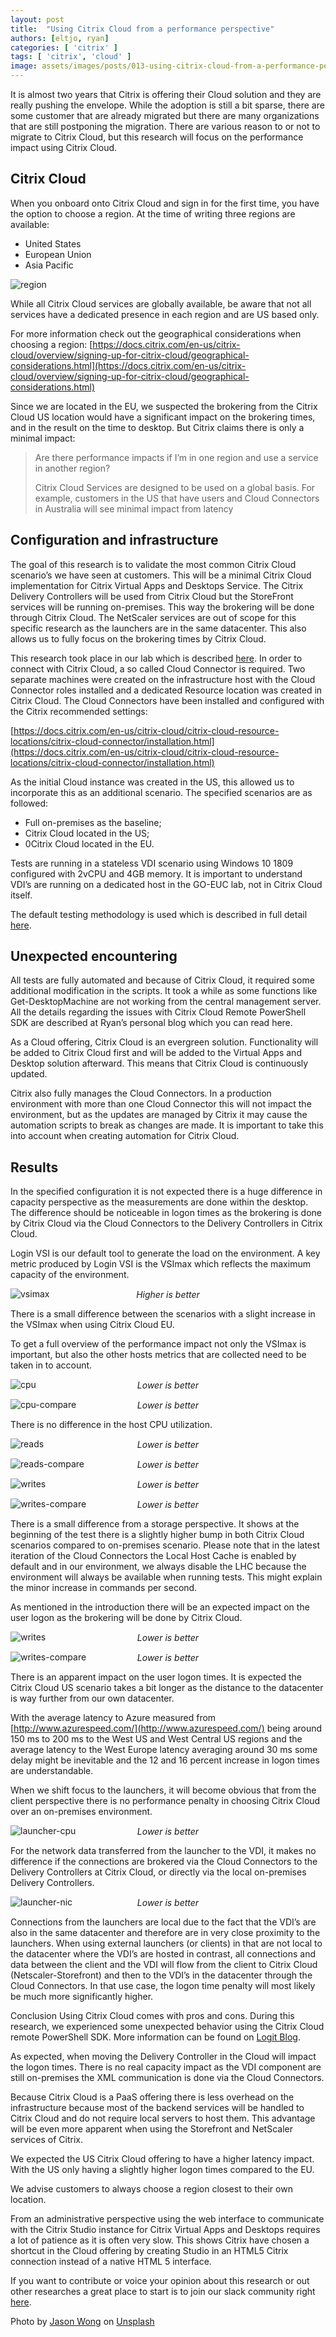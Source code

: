 ```yaml
---
layout: post
title:  "Using Citrix Cloud from a performance perspective"
authors: [eltjo, ryan]
categories: [ 'citrix' ]
tags: [ 'citrix', 'cloud' ]
image: assets/images/posts/013-using-citrix-cloud-from-a-performance-perspective/013-citrix-cloud-feature-image.png
---
```

It is almost two years that Citrix is offering their Cloud solution and they are really pushing the envelope. While the adoption is still a bit sparse, there are some customer that are already migrated but there are many organizations that are still postponing the migration. There are various reason to or not to migrate to Citrix Cloud, but this research will focus on the performance impact using Citrix Cloud.

## Citrix Cloud
When you onboard onto Citrix Cloud and sign in for the first time, you have the option to choose a region. At the time of writing three regions are available:

  * United States
  * European Union
  * Asia Pacific

![region]({{site.baseurl}}/assets/images/posts/013-using-citrix-cloud-from-a-performance-perspective/013-citrix-cloud-region-select-v2.png)

While all Citrix Cloud services are globally available, be aware that not all services have a dedicated presence in each region and are US based only.

For more information check out the geographical considerations when choosing a region: [https://docs.citrix.com/en-us/citrix-cloud/overview/signing-up-for-citrix-cloud/geographical-considerations.html](https://docs.citrix.com/en-us/citrix-cloud/overview/signing-up-for-citrix-cloud/geographical-considerations.html)

Since we are located in the EU, we suspected the brokering from the Citrix Cloud US location would have a significant impact on the brokering times, and in the result on the time to desktop. But Citrix claims there is only a minimal impact:

> Are there performance impacts if I’m in one region and use a service in another region?
> 
> Citrix Cloud Services are designed to be used on a global basis. For example, customers in the US that have users and Cloud Connectors in Australia will see minimal impact from latency

## Configuration and infrastructure
The goal of this research is to validate the most common Citrix Cloud scenario’s we have seen at customers. This will be a minimal Citrix Cloud implementation for Citrix Virtual Apps and Desktops Service. The Citrix Delivery Controllers will be used from Citrix Cloud but the StoreFront services will be running on-premises. This way the brokering will be done through Citrix Cloud. The NetScaler services are out of scope for this specific research as the launchers are in the same datacenter. This also allows us to fully focus on the brokering times by Citrix Cloud.

This research took place in our lab which is described [here]({{site.baseurl}}/architecture-and-hardware-setup-overview-2018/). In order to connect with Citrix Cloud, a so called Cloud Connector is required. Two separate machines were created on the infrastructure host with the Cloud Connector roles installed and a dedicated Resource location was created in Citrix Cloud. The Cloud Connectors have been installed and configured with the Citrix recommended settings:

[https://docs.citrix.com/en-us/citrix-cloud/citrix-cloud-resource-locations/citrix-cloud-connector/installation.html](https://docs.citrix.com/en-us/citrix-cloud/citrix-cloud-resource-locations/citrix-cloud-connector/installation.html)

As the initial Cloud instance was created in the US, this allowed us to incorporate this as an additional scenario. The specified scenarios are as followed:

  * Full on-premises as the baseline;
  * Citrix Cloud located in the US;
  * 0Citrix Cloud located in the EU.

Tests are running in a stateless VDI scenario using Windows 10 1809 configured with 2vCPU and 4GB memory. It is important to understand VDI’s are running on a dedicated host in the GO-EUC lab, not in Citrix Cloud itself.

The default testing methodology is used which is described in full detail [here]({{site.baseurl}}/insight-in-the-testing-methodology/).

## Unexpected encountering
All tests are fully automated and because of Citrix Cloud, it required some additional modification in the scripts. It took a while as some functions like Get-DesktopMachine are not working from the central management server. All the details regarding the issues with Citrix Cloud Remote PowerShell SDK are described at Ryan’s personal blog which you can read here.

As a Cloud offering, Citrix Cloud is an evergreen solution. Functionality will be added to Citrix Cloud first and will be added to the Virtual Apps and Desktop solution afterward. This means that Citrix Cloud is continuously updated.

Citrix also fully manages the Cloud Connectors. In a production environment with more than one Cloud Connector this will not impact the environment, but as the updates are managed by Citrix it may cause the automation scripts to break as changes are made. It is important to take this into account when creating automation for Citrix Cloud.

## Results
In the specified configuration it is not expected there is a huge difference in capacity perspective as the measurements are done within the desktop. The difference should be noticeable in logon times as the brokering is done by Citrix Cloud via the Cloud Connectors to the Delivery Controllers in Citrix Cloud.

Login VSI is our default tool to generate the load on the environment. A key metric produced by Login VSI is the VSImax which reflects the maximum capacity of the environment.

![vsimax]({{site.baseurl}}/assets/images/posts/013-using-citrix-cloud-from-a-performance-perspective/013-citrix-cloud-vsimax.png)
<p align="center" style="margin-top: -30px;" >
  <i>Higher is better</i>
</p>

There is a small difference between the scenarios with a slight increase in the VSImax when using Citrix Cloud EU.

To get a full overview of the performance impact not only the VSImax is important, but also the other hosts metrics that are collected need to be taken in to account.


![cpu]({{site.baseurl}}/assets/images/posts/013-using-citrix-cloud-from-a-performance-perspective/013-citrix-cloud-host-cpu.png)
<p align="center" style="margin-top: -30px;" >
  <i>Lower is better</i>
</p>

![cpu-compare]({{site.baseurl}}/assets/images/posts/013-using-citrix-cloud-from-a-performance-perspective/013-citrix-cloud-host-cpu-compare.png)
<p align="center" style="margin-top: -30px;" >
  <i>Lower is better</i>
</p>

There is no difference in the host CPU utilization.

![reads]({{site.baseurl}}/assets/images/posts/013-using-citrix-cloud-from-a-performance-perspective/013-citrix-cloud-host-reads.png)
<p align="center" style="margin-top: -30px;" >
  <i>Lower is better</i>
</p>

![reads-compare]({{site.baseurl}}/assets/images/posts/013-using-citrix-cloud-from-a-performance-perspective/013-citrix-cloud-host-reads-compare.png)
<p align="center" style="margin-top: -30px;" >
  <i>Lower is better</i>
</p>

![writes]({{site.baseurl}}/assets/images/posts/013-using-citrix-cloud-from-a-performance-perspective/013-citrix-cloud-host-writes.png)
<p align="center" style="margin-top: -30px;" >
  <i>Lower is better</i>
</p>

![writes-compare]({{site.baseurl}}/assets/images/posts/013-using-citrix-cloud-from-a-performance-perspective/013-citrix-cloud-host-writes-compare.png)
<p align="center" style="margin-top: -30px;" >
  <i>Lower is better</i>
</p>

There is a small difference from a storage perspective. It shows at the beginning of the test there is a slightly higher bump in both Citrix Cloud scenarios compared to on-premises scenario. Please note that in the latest iteration of the Cloud Connectors the Local Host Cache is enabled by default and in our environment, we always disable the LHC because the environment will always be available when running tests. This might explain the minor increase in commands per second.

As mentioned in the introduction there will be an expected impact on the user logon as the brokering will be done by Citrix Cloud.

![writes]({{site.baseurl}}/assets/images/posts/013-using-citrix-cloud-from-a-performance-perspective/013-citrix-cloud-logon-times.png)
<p align="center" style="margin-top: -30px;" >
  <i>Lower is better</i>
</p>

![writes-compare]({{site.baseurl}}/assets/images/posts/013-using-citrix-cloud-from-a-performance-perspective/013-citrix-cloud-logon-times-compare.png)
<p align="center" style="margin-top: -30px;" >
  <i>Lower is better</i>
</p>

There is an apparent impact on the user logon times. It is expected the Citrix Cloud US scenario takes a bit longer as the distance to the datacenter is way further from our own datacenter.

With the average latency to Azure measured from [http://www.azurespeed.com/](http://www.azurespeed.com/) being around 150 ms to 200 ms to the West US and West Central US regions and the average latency to the West Europe latency averaging around 30 ms some delay might be inevitable and the 12 and 16 percent increase in logon times are understandable.

When we shift focus to the launchers, it will become obvious that from the client perspective there is no performance penalty in choosing Citrix Cloud over an on-premises environment.

![launcher-cpu]({{site.baseurl}}/assets/images/posts/013-using-citrix-cloud-from-a-performance-perspective/013-citrix-cloud-launcher-cpu.png)
<p align="center" style="margin-top: -30px;" >
  <i>Lower is better</i>
</p>

For the network data transferred from the launcher to the VDI, it makes no difference if the connections are brokered via the Cloud Connectors to the Delivery Controllers at Citrix Cloud, or directly via the local on-premises Delivery Controllers.

![launcher-nic]({{site.baseurl}}/assets/images/posts/013-using-citrix-cloud-from-a-performance-perspective/013-citrix-cloud-launcher-nic.png)
<p align="center" style="margin-top: -30px;" >
  <i>Lower is better</i>
</p>

Connections from the launchers are local due to the fact that the VDI’s are also in the same datacenter and therefore are in very close proximity to the launchers. When using external launchers (or clients) in that are not local to the datacenter where the VDI’s are hosted in contrast, all connections and data between the client and the VDI will flow from the client to Citrix Cloud (Netscaler-Storefront) and then to the VDI’s in the datacenter through the Cloud Connectors. In that use case, the logon time penalty will most likely be much more significantly higher.

Conclusion
Using Citrix Cloud comes with pros and cons. During this research, we experienced some unexpected behavior using the Citrix Cloud remote PowerShell SDK. More information can be found on [Logit Blog](https://www.logitblog.com/inconsistencies-with-citrix-cloud-remote-powershell-sdk/).

As expected, when moving the Delivery Controller in the Cloud will impact the logon times. There is no real capacity impact as the VDI component are still on-premises the XML communication is done via the Cloud Connectors.

Because Citrix Cloud is a PaaS offering there is less overhead on the infrastructure because most of the backend services will be handled to Citrix Cloud and do not require local servers to host them. This advantage will be even more apparent when using the Storefront and NetScaler services of Citrix.

We expected the US Citrix Cloud offering to have a higher latency impact. With the US only having a slightly higher logon times compared to the EU.

We advise customers to always choose a region closest to their own location.

From an administrative perspective using the web interface to communicate with the Citrix Studio instance for Citrix Virtual Apps and Desktops requires a lot of patience as it is often very slow. This shows Citrix have chosen a shortcut in the Cloud offering by creating Studio in an HTML5 Citrix connection instead of a native HTML 5 interface.

If you want to contribute or voice your opinion about this research or out other researches a great place to start is to join our slack community right [here](https://{{site.title}}.slack.com).

Photo by [Jason Wong](https://unsplash.com/photos/o_SMqtT8bpU?utm_source=unsplash&utm_medium=referral&utm_content=creditCopyText) on [Unsplash](https://unsplash.com/search/photos/cloud?utm_source=unsplash&utm_medium=referral&utm_content=creditCopyText)